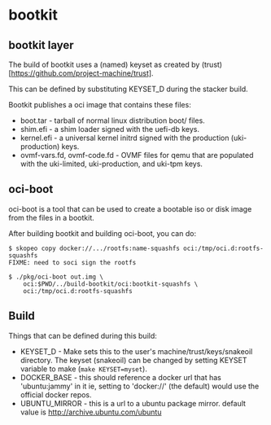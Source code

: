 # bootkit

## bootkit layer
The build of bootkit uses a (named) keyset as created by
(trust)[https://github.com/project-machine/trust].

This can be defined by substituting KEYSET_D during the stacker build.

Bootkit publishes a oci image that contains these files:
 * boot.tar - tarball of normal linux distribution boot/ files.
 * shim.efi - a shim loader signed with the uefi-db keys.
 * kernel.efi - a universal kernel initrd signed with the production (uki-production) keys.
 * ovmf-vars.fd, ovmf-code.fd - OVMF files for qemu that are populated
   with the uki-limited, uki-production, and uki-tpm keys.

## oci-boot
oci-boot is a tool that can be used to create a bootable iso or disk image from the
files in a bootkit.

After building bootkit and building oci-boot, you can do:

    $ skopeo copy docker://.../rootfs:name-squashfs oci:/tmp/oci.d:rootfs-squashfs
    FIXME: need to soci sign the rootfs

    $ ./pkg/oci-boot out.img \
        oci:$PWD/../build-bootkit/oci:bootkit-squashfs \
        oci:/tmp/oci.d:rootfs-squashfs


## Build
Things that can be defined during this build:
 * KEYSET_D - Make sets this to the user's machine/trust/keys/snakeoil
   directory.  The keyset (snakeoil) can be changed by setting KEYSET
   variable to make (`make KEYSET=myset`).
 * DOCKER_BASE - this should reference a docker url that has 'ubuntu:jammy' in it
   ie, setting to 'docker://' (the default) would use the official docker repos.
 * UBUNTU_MIRROR - this is a url to a ubuntu package mirror.
   default value is http://archive.ubuntu.com/ubuntu
